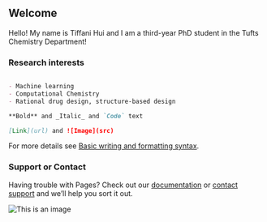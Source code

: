 ## Welcome 

Hello! My name is Tiffani Hui and I am a third-year PhD student in the Tufts Chemistry Department! 

### Research interests

```markdown

- Machine learning
- Computational Chemistry
- Rational drug design, structure-based design

**Bold** and _Italic_ and `Code` text

[Link](url) and ![Image](src)
```

For more details see [Basic writing and formatting syntax](https://docs.github.com/en/github/writing-on-github/getting-started-with-writing-and-formatting-on-github/basic-writing-and-formatting-syntax).


### Support or Contact

Having trouble with Pages? Check out our [documentation](https://docs.github.com/categories/github-pages-basics/) or [contact support](https://support.github.com/contact) and we’ll help you sort it out.

![This is an image](/profile.png)
